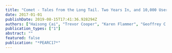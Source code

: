 ```yaml
---
title: "Comet - Tales from the Long Tail. Two Years In, and 10,000 Users Later"
date: 2017-01-01
publishDate: 2019-08-15T17:41:36.928294Z
authors: ["Haisong Cai", "Trevor Cooper", "Karen Flammer", "Geoffrey C. Fox", "Christopher Irving", "Gregor von Laszewski", "Amit Majumdar", "Dmitry Mishin", "Mike Norman", "Philip Papadopoulos", " others"]
publication_types: ["1"]
abstract: ""
featured: false
publication: "*PEARC17*"
---
```


